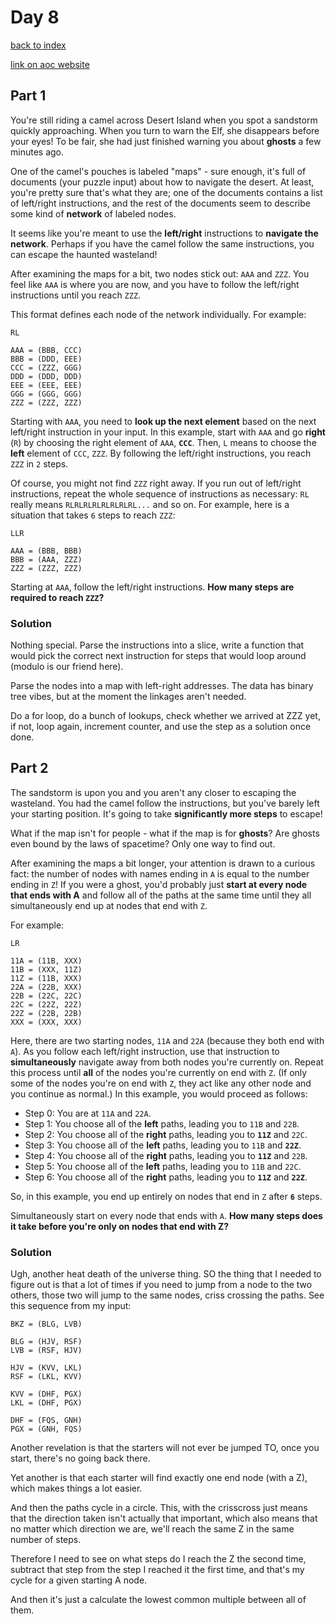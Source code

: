 # Day 8

[back to index](https://github.com/javorszky/adventofcode2023/)

[link on aoc website](https://adventofcode.com/2023/day/8)

## Part 1

You're still riding a camel across Desert Island when you spot a sandstorm quickly approaching. When you turn to warn the Elf, she disappears before your eyes! To be fair, she had just finished warning you about **ghosts** a few minutes ago.

One of the camel's pouches is labeled "maps" - sure enough, it's full of documents (your puzzle input) about how to navigate the desert. At least, you're pretty sure that's what they are; one of the documents contains a list of left/right instructions, and the rest of the documents seem to describe some kind of **network** of labeled nodes.

It seems like you're meant to use the **left/right** instructions to **navigate the network**. Perhaps if you have the camel follow the same instructions, you can escape the haunted wasteland!

After examining the maps for a bit, two nodes stick out: `AAA` and `ZZZ`. You feel like `AAA` is where you are now, and you have to follow the left/right instructions until you reach `ZZZ`.

This format defines each node of the network individually. For example:

```
RL

AAA = (BBB, CCC)
BBB = (DDD, EEE)
CCC = (ZZZ, GGG)
DDD = (DDD, DDD)
EEE = (EEE, EEE)
GGG = (GGG, GGG)
ZZZ = (ZZZ, ZZZ)
```
Starting with `AAA`, you need to **look up the next element** based on the next left/right instruction in your input. In this example, start with `AAA` and go **right** (`R`) by choosing the right element of `AAA`, **`CCC`**. Then, `L` means to choose the **left** element of `CCC`, `ZZZ`. By following the left/right instructions, you reach `ZZZ` in `2` steps.

Of course, you might not find `ZZZ` right away. If you run out of left/right instructions, repeat the whole sequence of instructions as necessary: `RL` really means `RLRLRLRLRLRLRLRL...` and so on. For example, here is a situation that takes `6` steps to reach `ZZZ`:

```
LLR

AAA = (BBB, BBB)
BBB = (AAA, ZZZ)
ZZZ = (ZZZ, ZZZ)
```
Starting at `AAA`, follow the left/right instructions. **How many steps are required to reach `ZZZ`?**

### Solution

Nothing special. Parse the instructions into a slice, write a function that would pick the correct next instruction for steps that would loop around (modulo is our friend here).

Parse the nodes into a map with left-right addresses. The data has binary tree vibes, but at the moment the linkages aren't needed.

Do a for loop, do a bunch of lookups, check whether we arrived at ZZZ yet, if not, loop again, increment counter, and use the step as a solution once done.

## Part 2

The sandstorm is upon you and you aren't any closer to escaping the wasteland. You had the camel follow the instructions, but you've barely left your starting position. It's going to take **significantly more steps** to escape!

What if the map isn't for people - what if the map is for **ghosts**? Are ghosts even bound by the laws of spacetime? Only one way to find out.

After examining the maps a bit longer, your attention is drawn to a curious fact: the number of nodes with names ending in `A` is equal to the number ending in `Z`! If you were a ghost, you'd probably just **start at every node that ends with A** and follow all of the paths at the same time until they all simultaneously end up at nodes that end with `Z`.

For example:

```
LR

11A = (11B, XXX)
11B = (XXX, 11Z)
11Z = (11B, XXX)
22A = (22B, XXX)
22B = (22C, 22C)
22C = (22Z, 22Z)
22Z = (22B, 22B)
XXX = (XXX, XXX)
```
Here, there are two starting nodes, `11A` and `22A` (because they both end with `A`). As you follow each left/right instruction, use that instruction to **simultaneously** navigate away from both nodes you're currently on. Repeat this process until **all** of the nodes you're currently on end with `Z`. (If only some of the nodes you're on end with `Z`, they act like any other node and you continue as normal.) In this example, you would proceed as follows:


 * Step 0: You are at `11A` and `22A`.
 * Step 1: You choose all of the **left** paths, leading you to `11B` and `22B`.
 * Step 2: You choose all of the **right** paths, leading you to **`11Z`** and `22C`.
 * Step 3: You choose all of the **left** paths, leading you to `11B` and **`22Z`**.
 * Step 4: You choose all of the **right** paths, leading you to **`11Z`** and `22B`.
 * Step 5: You choose all of the **left** paths, leading you to `11B` and `22C`.
 * Step 6: You choose all of the **right** paths, leading you to **`11Z`** and **`22Z`**.

So, in this example, you end up entirely on nodes that end in `Z` after **`6`** steps.

Simultaneously start on every node that ends with `A`. **How many steps does it take before you're only on nodes that end with Z?**

### Solution

Ugh, another heat death of the universe thing. SO the thing that I needed to figure out is that a lot of times if you need to jump from a node to the two others, those two will jump to the same nodes, criss crossing the paths. See this sequence from my input:
```
BKZ = (BLG, LVB)

BLG = (HJV, RSF)
LVB = (RSF, HJV)

HJV = (KVV, LKL)
RSF = (LKL, KVV)

KVV = (DHF, PGX)
LKL = (DHF, PGX)

DHF = (FQS, GNH)
PGX = (GNH, FQS)
```
Another revelation is that the starters will not ever be jumped TO, once you start, there's no going back there.

Yet another is that each starter will find exactly one end node (with a Z), which makes things a lot easier.

And then the paths cycle in a circle. This, with the crisscross just means that the direction taken isn't actually that important, which also means that no matter which direction we are, we'll reach the same Z in the same number of steps.

Therefore I need to see on what steps do I reach the Z the second time, subtract that step from the step I reached it the first time, and that's my cycle for a given starting A node.

And then it's just a calculate the lowest common multiple between all of them.
